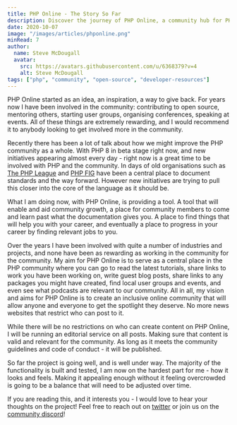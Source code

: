 ```yaml
---
title: PHP Online - The Story So Far
description: Discover the journey of PHP Online, a community hub for PHP enthusiasts. Join us in shaping the future of PHP.
date: 2020-10-07
image: "/images/articles/phponline.png"
minRead: 7
author:
  name: Steve McDougall
  avatar:
    src: https://avatars.githubusercontent.com/u/6368379?v=4
    alt: Steve McDougall
tags: ["php", "community", "open-source", "developer-resources"]
---
```


PHP Online started as an idea, an inspiration, a way to give back. For years now I have been involved in the community: contributing to open source, mentoring others, starting user groups, organising conferences, speaking at events. All of these things are extremely rewarding, and I would recommend it to anybody looking to get involved more in the community.

Recently there has been a lot of talk about how we might improve the PHP community as a whole. With PHP 8 in beta stage right now, and new initiatives appearing almost every day - right now is a great time to be involved with PHP and the community. In days of old organisations such as [The PHP League](https://thephpleague.com/) and [PHP FIG](https://www.php-fig.org/) have been a central place to document standards and the way forward. However new initiatives are trying to pull this closer into the core of the language as it should be.

What I am doing now, with PHP Online, is providing a tool. A tool that will enable and aid community growth, a place for community members to come and learn past what the documentation gives you. A place to find things that will help you with your career, and eventually a place to progress in your career by finding relevant jobs to you.

Over the years I have been involved with quite a number of industries and projects, and none have been as rewarding as working in the community for the community. My aim for PHP Online is to serve as a central place in the PHP community where you can go to read the latest tutorials, share links to work you have been working on, write guest blog posts, share links to any packages you might have created, find local user groups and events, and even see what podcasts are relevant to our community. All in all, my vision and aims for PHP Online is to create an inclusive online community that will allow anyone and everyone to get the spotlight they deserve. No more news websites that restrict who can post to it.

While there will be no restrictions on who can create content on PHP Online, I will be running an editorial service on all posts. Making sure that content is valid and relevant for the community. As long as it meets the community guidelines and code of conduct - it will be published.

So far the project is going well, and is well under way. The majority of the functionality is built and tested, I am now on the hardest part for me - how it looks and feels. Making it appealing enough without it feeling overcrowded is going to be a balance that will need to be adjusted over time.

If you are reading this, and it interests you - I would love to hear your thoughts on the project! Feel free to reach out on [twitter](https://twitter.com/JustSteveKing) or join us on the [community discord](https://discord.gg/gfvuH9B)!
